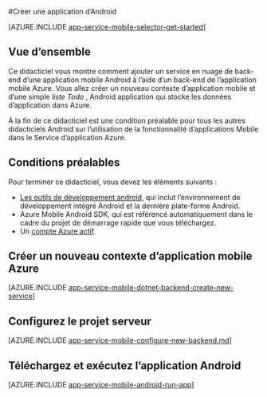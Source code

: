<properties
    pageTitle="Créer une application d’Android sur des applications mobiles de Service d’application Azure | Microsoft Azure"
    description="Suivez ce didacticiel pour se familiariser avec les serveurs principaux de l’application mobile Azure pour le développement Android"
    services="app-service\mobile"
    documentationCenter="android"
    authors="ysxu"
    manager="erikre"
    editor=""/>

<tags
    ms.service="app-service-mobile"
    ms.workload="na"
    ms.tgt_pltfrm="mobile-android"
    ms.devlang="java"
    ms.topic="hero-article"
    ms.date="10/01/2016"
    ms.author="yuaxu"/>

#<a name="create-an-android-app"></a>Créer une application d’Android

[AZURE.INCLUDE [app-service-mobile-selector-get-started](../../includes/app-service-mobile-selector-get-started.md)]

## <a name="overview"></a>Vue d’ensemble

Ce didacticiel vous montre comment ajouter un service en nuage de back-end d’une application mobile Android à l’aide d’un back-end de l’application mobile Azure.  Vous allez créer un nouveau contexte d’application mobile et d’une simple _liste Todo_ , Android application qui stocke les données d’application dans Azure.

À la fin de ce didacticiel est une condition préalable pour tous les autres didacticiels Android sur l’utilisation de la fonctionnalité d’applications Mobile dans le Service d’application Azure.

## <a name="prerequisites"></a>Conditions préalables

Pour terminer ce didacticiel, vous devez les éléments suivants :

* [Les outils de développement android](https://developer.android.com/sdk/index.html), qui inclut l’environnement de développement intégré Android et la dernière plate-forme Android.
* Azure Mobile Android SDK, qui est référencé automatiquement dans le cadre du projet de démarrage rapide que vous téléchargez.
* Un [compte Azure actif](https://azure.microsoft.com/pricing/free-trial/).

## <a name="create-a-new-azure-mobile-app-backend"></a>Créer un nouveau contexte d’application mobile Azure

[AZURE.INCLUDE [app-service-mobile-dotnet-backend-create-new-service](../../includes/app-service-mobile-dotnet-backend-create-new-service.md)]

## <a name="configure-the-server-project"></a>Configurez le projet serveur

[AZURE.INCLUDE [app-service-mobile-configure-new-backend.md](../../includes/app-service-mobile-configure-new-backend.md)]

## <a name="download-and-run-the-android-app"></a>Téléchargez et exécutez l’application Android

[AZURE.INCLUDE [app-service-mobile-android-run-app](../../includes/app-service-mobile-android-run-app.md)]

<!-- URLs -->
[Azure portal]: https://portal.azure.com/
[Visual Studio Community 2013]: https://go.microsoft.com/fwLink/p/?LinkID=534203
